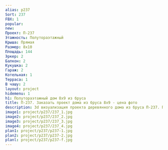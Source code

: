 ```yaml
---
alias: p237
Sort: 237
FBX: 1
popular: 
new: 
Проект: П-237
Этажность: Полутораэтажный
Крыша: Прямая
Размер: 8х10
Площадь: 144
Эркер: 2
Балкон: 2
Кукушка: 2
Гараж: 2
Котельная: 1
Терраса: 1
В чашу: 2
layout: project
hidemenu: 1
h1: Полутораэтажный дом 8х9 из бруса
title: П-237. Заказать проект дома из бруса 8х9 - цена фото
description: 3d визуализация проекта деревянного дома из бруса П-237. Площадь 144 м2, размер 8х9. Вы можете внести любые изменения в проект.
image1: project/p237/237_1.jpg
image2: project/p237/237_2.jpg
image3: project/p237/237_3.jpg
image4: project/p237/237_4.jpg
plan1: project/p237/p237-1.jpg
plan2: project/p237/p237-2.jpg
planl: project/p237/p237-f.jpg
---
```

